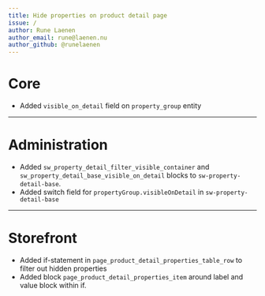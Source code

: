 ```yaml
---
title: Hide properties on product detail page
issue: /
author: Rune Laenen
author_email: rune@laenen.nu 
author_github: @runelaenen
---
```

# Core
*  Added `visible_on_detail` field on `property_group` entity
___
# Administration
*  Added `sw_property_detail_filter_visible_container` and `sw_property_detail_base_visible_on_detail` blocks to `sw-property-detail-base`.
*  Added switch field for `propertyGroup.visibleOnDetail` in `sw-property-detail-base`
___
# Storefront
*  Added if-statement in `page_product_detail_properties_table_row` to filter out hidden properties
*  Added block `page_product_detail_properties_item` around label and value block within if.
